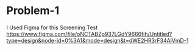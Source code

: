 # Problem-1

I Used Figma for this Screening Test
https://www.figma.com/file/oNCTABZp937LGdY9666fih/Untitled?type=design&node-id=0%3A1&mode=design&t=dWE2HR3rF34AlVmD-1
